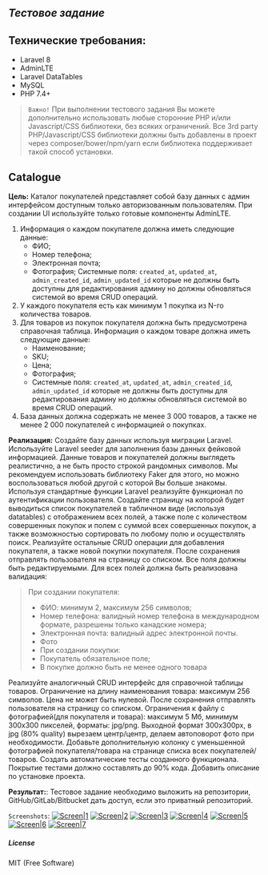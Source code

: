 ## _Тестовое задание_
## Технические требования: 
- Laravel 8
- AdminLTE
- Laravel DataTables
- MySQL
- PHP 7.4+

> `Важно!`
> При выполнении тестового задания Вы можете дополнительно использовать любые сторонние PHP и/или Javascript/CSS библиотеки, без всяких ограничений. Все 3rd party PHP/Javascript/CSS библиотеки должны быть добавлены в проект через composer/bower/npm/yarn если библиотека поддерживает такой способ установки. 

## Catalogue
**Цель:**
Каталог покупателей представляет собой базу данных с админ интерфейсом доступным только авторизованным пользователям. При создании UI используйте только готовые компоненты AdminLTE. 
1. Информация о каждом покупателе должна иметь следующие данные: 
    - ФИО;
    - Номер телефона;
    - Электронная почта; 
    - Фотография;
    Системные поля: `created_at`, `updated_at`, `admin_created_id`, `admin_updated_id` которые не должны быть доступны для редактирования админу но должны обновляться системой во время CRUD операций. 
2. У каждого покупателя есть как минимум 1 покупка из N-го количества товаров. 
3. Для товаров из покупок покупателя должна быть предусмотрена справочная таблица. Информация о каждом товаре должна иметь следующие данные: 
    - Наименование; 
    - SKU;
    - Цена; 
    - Фотография;
    - Системные поля: `created_at`, `updated_at`, `admin_created_id`, `admin_updated_id` которые не должны быть доступны для редактирования админу но должны обновляться системой во время CRUD операций. 
4. База данных должна содержать  не менее 3 000  товаров,  а также не менее 2 000 покупателей с информацией о покупках.

**Реализация:**
Создайте базу данных используя миграции Laravel. 
Используйте Laravel seeder для заполнения базы данных фейковой информацией. Данные товаров и покупателей должны выглядеть реалистично, а не быть просто строкой рандомных символов. Мы рекомендуем использовать библиотеку Faker для этого, но можно воспользоваться любой другой с которой Вы больше знакомы. 
Используя стандартные функции Laravel реализуйте функционал по аутентификации пользователя. 
Создайте страницу на которой будет выводиться список покупателей в табличном виде (используя datatables) с отображением всех полей, а также поле с количеством совершенных покупок и полем с суммой всех совершенных покупок,  а также возможностью сортировать по любому полю и осуществлять поиск. 
Реализуйте остальные CRUD операции для добавления покупателя, а также новой  покупки покупателя.  После сохранения отправлять пользователя на страницу со списком. Все поля должны быть редактируемыми. Для всех полей должна быть реализована валидация: 

> При создании покупателя:
> - ФИО: минимум 2, максимум 256 символов; 
> - Номер телефона: валидный номер телефона в международном формате, разрешены только канадские номера; 
> - Электронная почта: валидный адрес электронной почты.
> - Фото
> - При создании покупки:
> - Покупатель обязательное поле;
> - В покупке должно быть не менее одного товара

Реализуйте аналогичный CRUD интерфейс для справочной таблицы товаров. Ограничение на длину наименования товара: максимум 256 символов. Цена не может быть нулевой. После сохранения отправлять пользователя на страницу со списком. 
Ограничения к файлу с фотографией(для покупателя и товара): максимум 5 Мб, минимум 300x300 пикселей, форматы: jpg/png. Выходной формат 300x300px, в jpg (80% quality) вырезаем центр/центр, делаем автоповорот фото при необходимости. Добавьте дополнительную колонку с уменьшенной фотографией покупателя/товара на странице списка всех покупателей/товаров.
Создать автоматические тесты созданного функционала.  Покрытие тестами должно составлять до 90% кода.
Добавить описание по установке проекта.

**Результат:**:
Тестовое задание необходимо выложить на репозитории, GitHub/GitLab/Bitbucket дать доступ, если это приватный репозиторий.

`Screenshots`:
[![Screen|1](https://downloader.disk.yandex.ru/preview/f5f2ac62d8095d4106b35b2859940832df8105e035caacf7b939912d4dec683f/616b158b/tM4wEXTyGIq5gWVwGjUYX7IWbh3PnKX7FW2RicnYGifJAnyUsyLwvdtCf3XH8-zMfafY3orSYpVpBqSM-ftmQQ%3D%3D?uid=0&filename=%D0%A1%D0%BD%D0%B8%D0%BC%D0%BE%D0%BA%20%D1%8D%D0%BA%D1%80%D0%B0%D0%BD%D0%B0%202021-09-29%20%D0%B2%2017.45.40.png&disposition=inline&hash=&limit=0&content_type=image%2Fpng&owner_uid=0&tknv=v2&size=100x100)](https://disk.yandex.ru/i/6o3R9me59yvvng) [![Screen|2](https://3.downloader.disk.yandex.ru/preview/652576dfa022e06acad4bf39b34c85ac9bcf72b23a5979e19ce8c9e973e6c762/inf/6Qjz0Vf94vZFV3UaYjuuaLIWbh3PnKX7FW2RicnYGieFqiVj52k05Q3Mh63ZscRY3ZnQh4kkhHYwpJjjU1mL0Q%3D%3D?uid=207575319&filename=%D0%A1%D0%BD%D0%B8%D0%BC%D0%BE%D0%BA%20%D1%8D%D0%BA%D1%80%D0%B0%D0%BD%D0%B0%202021-09-29%20%D0%B2%2017.59.34.png&disposition=inline&hash=&limit=0&content_type=image%2Fpng&owner_uid=207575319&tknv=v2&size=160x160)](https://disk.yandex.ru/i/eS_q_FlZqA4scA) [![Screen|3](https://2.downloader.disk.yandex.ru/preview/4623917586eeae6ae93e8c7affbe9f8e5e5d879b8d948edb2b33889b0d1576ab/inf/3knt6EseCYIwy5QQb7BexbIWbh3PnKX7FW2RicnYGifSDoxIgpBCZ-RuUznuc6z8askFDlz8aFopPkI-EpSKmw%3D%3D?uid=207575319&filename=%D0%A1%D0%BD%D0%B8%D0%BC%D0%BE%D0%BA%20%D1%8D%D0%BA%D1%80%D0%B0%D0%BD%D0%B0%202021-09-30%20%D0%B2%2001.05.15.png&disposition=inline&hash=&limit=0&content_type=image%2Fpng&owner_uid=207575319&tknv=v2&size=160x160)](https://disk.yandex.ru/i/AX2VFU0BTjlJkw) [![Screen|4](https://4.downloader.disk.yandex.ru/preview/d39294d0a901096c484b9802bb32a02b6b0c96cb9426ad247dab7b30f39632ea/inf/hQ027EbCCGxfIQUlqn4oO7IWbh3PnKX7FW2RicnYGic2-K3_0jPukv8a4s3DgsbfQrWRe5enm5CPcZHzaTUwGQ%3D%3D?uid=207575319&filename=%D0%A1%D0%BD%D0%B8%D0%BC%D0%BE%D0%BA%20%D1%8D%D0%BA%D1%80%D0%B0%D0%BD%D0%B0%202021-09-30%20%D0%B2%2001.05.31.png&disposition=inline&hash=&limit=0&content_type=image%2Fpng&owner_uid=207575319&tknv=v2&size=160x160)](https://disk.yandex.ru/i/WDlB6Db2uqz1Yg) [![Screen|5](https://4.downloader.disk.yandex.ru/preview/3902762b222c7b39d897d6ac6d44fb6cb66c65ab75b7c0cd65996f43ce2acc30/inf/gDvSIZIulDUuyw-2oSvCz6jMLWzDTkuBTzAw1kes8NBpFzQqAqjvtxa8smUiOR9KvMxfIYlGcI2YgnvYdub4tQ%3D%3D?uid=207575319&filename=%D0%A1%D0%BD%D0%B8%D0%BC%D0%BE%D0%BA%20%D1%8D%D0%BA%D1%80%D0%B0%D0%BD%D0%B0%202021-09-30%20%D0%B2%2022.52.00.png&disposition=inline&hash=&limit=0&content_type=image%2Fpng&owner_uid=207575319&tknv=v2&size=160x160)](https://disk.yandex.ru/i/GlXlBNPzvssUwA) [![Screen|6](https://2.downloader.disk.yandex.ru/preview/af3da2c72b1d9058a3e9c9aaf6ef2b44351297d56bd1bda03e02ecc8f78d8129/inf/DeGIA8nU0Xb7Uv-Bg9hTSbIWbh3PnKX7FW2RicnYGidIzcuTfY2rVfHl528l2HqhLnkFBoiROO-q--XKcKOzzg%3D%3D?uid=207575319&filename=%D0%A1%D0%BD%D0%B8%D0%BC%D0%BE%D0%BA%20%D1%8D%D0%BA%D1%80%D0%B0%D0%BD%D0%B0%202021-09-30%20%D0%B2%2022.52.27.png&disposition=inline&hash=&limit=0&content_type=image%2Fpng&owner_uid=207575319&tknv=v2&size=160x160)](https://disk.yandex.ru/i/KTPUFUw9ZzlKIg) [![Screen|7](https://1.downloader.disk.yandex.ru/preview/6b79bd5e69e87ba9159c3b1946d97c71b7c06b2eeecc399832e8b764b5222fcd/inf/y2TiUKnWkwaV6z1c0L7T5LIWbh3PnKX7FW2RicnYGidwgjRgr6ePGAhx7O6qq3Kr5tMqwqH8BYoMbyy5HSpQeg%3D%3D?uid=207575319&filename=%D0%A1%D0%BD%D0%B8%D0%BC%D0%BE%D0%BA%20%D1%8D%D0%BA%D1%80%D0%B0%D0%BD%D0%B0%202021-09-30%20%D0%B2%2022.52.43.png&disposition=inline&hash=&limit=0&content_type=image%2Fpng&owner_uid=207575319&tknv=v2&size=160x160)](https://disk.yandex.ru/i/H5lwy6zDRPkGdA)

##### License
MIT (Free Software)
